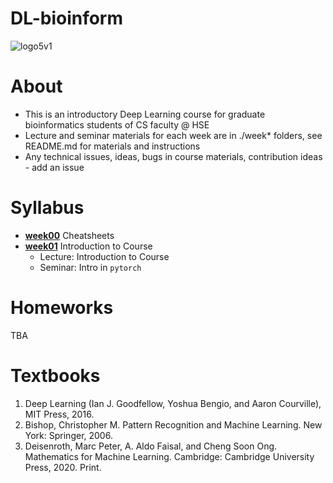 # DL-bioinform

![logo5v1](https://www.healthtech.dtu.dk/-/media/institutter/sundhedsteknologi/health-tech-newdesign/research/research-sections/bioinformatics/bioinformatics_graphic.jpg?rw=960&rh=0&hash=D4A1917E9829DB9BE4064403BD341192)

# About
- This is an introductory Deep Learning course for graduate bioinformatics students of CS faculty @ HSE
- Lecture and seminar materials for each week are in ./week* folders, see README.md for materials and instructions
- Any technical issues, ideas, bugs in course materials, contribution ideas - add an issue

# Syllabus
- [__week00__](./week00) Cheatsheets
- [__week01__](./week01) Introduction to Course
    - Lecture: Introduction to Course
    - Seminar: Intro in `pytorch`
 
# Homeworks
 TBA

# Textbooks

1. Deep Learning (Ian J. Goodfellow, Yoshua Bengio, and Aaron Courville), MIT Press, 2016.
2. Bishop, Christopher M. Pattern Recognition and Machine Learning. New York: Springer, 2006.
3. Deisenroth, Marc Peter, A. Aldo Faisal, and Cheng Soon Ong. Mathematics for Machine Learning. Cambridge: Cambridge University Press, 2020. Print. 
